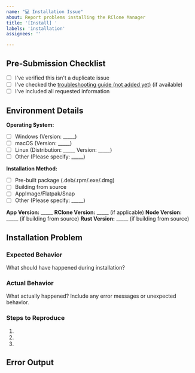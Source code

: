 ```yaml
---
name: "💻 Installation Issue"
about: Report problems installing the RClone Manager
title: '[Install] '
labels: 'installation'
assignees: ''

---
```


## Pre-Submission Checklist
- [ ] I've verified this isn't a duplicate issue
- [ ] I've checked the [troubleshooting guide (not added yet)]() (if available)
- [ ] I've included all requested information

## Environment Details
**Operating System:**
- [ ] Windows (Version: _____)
- [ ] macOS (Version: _____)
- [ ] Linux (Distribution: _____ Version: _____)
- [ ] Other (Please specify: _____)

**Installation Method:**
- [ ] Pre-built package (.deb/.rpm/.exe/.dmg)
- [ ] Building from source
- [ ] AppImage/Flatpak/Snap
- [ ] Other (Please specify: _____)

**App Version:** _____
**RClone Version:** _____ (if applicable)
**Node Version:** _____ (if building from source)
**Rust Version:** _____ (if building from source)

## Installation Problem
### Expected Behavior
What should have happened during installation?

### Actual Behavior
What actually happened? Include any error messages or unexpected behavior.

### Steps to Reproduce
1. 
2. 
3. 

## Error Output
